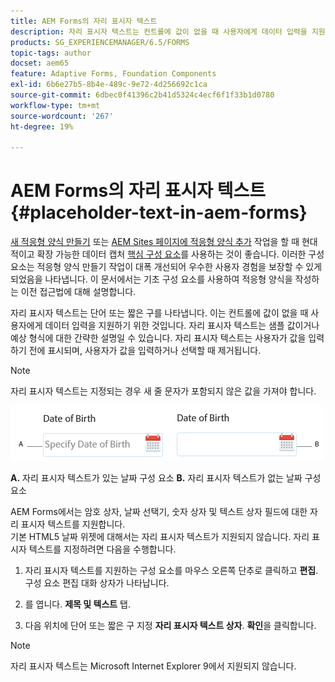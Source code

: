 ```yaml
---
title: AEM Forms의 자리 표시자 텍스트
description: 자리 표시자 텍스트는 컨트롤에 값이 없을 때 사용자에게 데이터 입력을 지원하기 위한 것입니다. 샘플 값이거나 예상 형식에 대한 간략한 설명일 수 있습니다.
products: SG_EXPERIENCEMANAGER/6.5/FORMS
topic-tags: author
docset: aem65
feature: Adaptive Forms, Foundation Components
exl-id: 6b6e27b5-8b4e-489c-9e72-4d256692c1ca
source-git-commit: 6dbec0f41396c2b41d5324c4ecf6f1f33b1d0780
workflow-type: tm+mt
source-wordcount: '267'
ht-degree: 19%

---
```


# AEM Forms의 자리 표시자 텍스트 {#placeholder-text-in-aem-forms}

<span class="preview"> [새 적응형 양식 만들기](/help/forms/using/create-an-adaptive-form-core-components.md) 또는 [AEM Sites 페이지에 적응형 양식 추가](/help/forms/using/create-or-add-an-adaptive-form-to-aem-sites-page.md) 작업을 할 때 현대적이고 확장 가능한 데이터 캡처 [핵심 구성 요소](https://experienceleague.adobe.com/docs/experience-manager-core-components/using/adaptive-forms/introduction.html)를 사용하는 것이 좋습니다. 이러한 구성 요소는 적응형 양식 만들기 작업이 대폭 개선되어 우수한 사용자 경험을 보장할 수 있게 되었음을 나타냅니다. 이 문서에서는 기초 구성 요소를 사용하여 적응형 양식을 작성하는 이전 접근법에 대해 설명합니다. </span>

자리 표시자 텍스트는 단어 또는 짧은 구를 나타냅니다. 이는 컨트롤에 값이 없을 때 사용자에게 데이터 입력을 지원하기 위한 것입니다. 자리 표시자 텍스트는 샘플 값이거나 예상 형식에 대한 간략한 설명일 수 있습니다. 자리 표시자 텍스트는 사용자가 값을 입력하기 전에 표시되며, 사용자가 값을 입력하거나 선택할 때 제거됩니다.

>[!NOTE]
>
>자리 표시자 텍스트는 지정되는 경우 새 줄 문자가 포함되지 않은 값을 가져야 합니다.

![자리 표시자 텍스트가 있거나 없는 날짜 구성 요소](assets/dat-picker-place-holder-text.png)

**A.** 자리 표시자 텍스트가 있는 날짜 구성 요소 **B.** 자리 표시자 텍스트가 없는 날짜 구성 요소

AEM Forms에서는 암호 상자, 날짜 선택기, 숫자 상자 및 텍스트 상자 필드에 대한 자리 표시자 텍스트를 지원합니다.\
기본 HTML5 날짜 위젯에 대해서는 자리 표시자 텍스트가 지원되지 않습니다. 자리 표시자 텍스트를 지정하려면 다음을 수행합니다.

1. 자리 표시자 텍스트를 지원하는 구성 요소를 마우스 오른쪽 단추로 클릭하고 **편집**. 구성 요소 편집 대화 상자가 나타납니다.

1. 를 엽니다. **제목 및 텍스트** 탭.
1. 다음 위치에 단어 또는 짧은 구 지정 **자리 표시자 텍스트 상자**. **확인**&#x200B;을 클릭합니다.

>[!NOTE]
>
>자리 표시자 텍스트는 Microsoft Internet Explorer 9에서 지원되지 않습니다.
